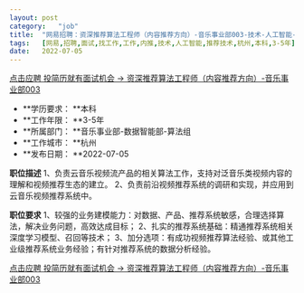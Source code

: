 ```yaml
---
layout:	post
category:	"job"
title:	"网易招聘：资深推荐算法工程师（内容推荐方向）-音乐事业部003-技术-人工智能-推荐技术-杭州本科3-5年"
tags:	[网易,招聘,面试,找工作,工作,内推,技术,人工智能,推荐技术,杭州,本科,3-5年]
date:	2022-07-05
---
```


[点击应聘 投简历就有面试机会 -> 资深推荐算法工程师（内容推荐方向）-音乐事业部003](http://mobile.bole.netease.com/bole/boleDetail?id=23247&employeeId=346f03c3cda5f04c&key=all)



- **学历要求： **本科
- **工作年限： **3-5年
- **所属部门： **音乐事业部-数据智能部-算法组
- **工作城市： **杭州
- **发布日期： **2022-07-05



**职位描述**
1、负责云音乐视频流产品的相关算法工作，支持对泛音乐类视频内容的理解和视频推荐生态的建立。
2、负责前沿视频推荐系统的调研和实现，并应用到云音乐视频推荐系统中。



**职位要求**
1、较强的业务建模能力：对数据、产品、推荐系统敏感，合理选择算法，解决业务问题，高效达成目标；
2、扎实的推荐系统基础：精通推荐系统相关深度学习模型、召回等技术；
3、加分选项：有成功视频推荐算法经验、或其他工业级推荐系统业务经验；有针对推荐系统的数据分析经验。



[点击应聘 投简历就有面试机会 -> 资深推荐算法工程师（内容推荐方向）-音乐事业部003](http://mobile.bole.netease.com/bole/boleDetail?id=23247&employeeId=346f03c3cda5f04c&key=all)
